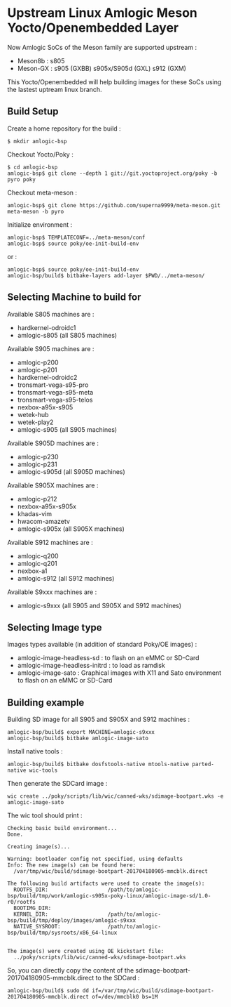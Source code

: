 # Upstream Linux Amlogic Meson Yocto/Openembedded Layer

Now Amlogic SoCs of the Meson family are supported upstream :
 - Meson8b : s805
 - Meson-GX : s905 (GXBB) s905x/S905d (GXL) s912 (GXM)

This Yocto/Openembedded will help building images for these SoCs using the lastest uptream linux branch.

## Build Setup

Create a home repository for the build :
```
$ mkdir amlogic-bsp
```

Checkout Yocto/Poky :
```
$ cd amlogic-bsp
amlogic-bsp$ git clone --depth 1 git://git.yoctoproject.org/poky -b pyro poky
```

Checkout meta-meson :
```
amlogic-bsp$ git clone https://github.com/superna9999/meta-meson.git meta-meson -b pyro
```

Initialize environment :
```
amlogic-bsp$ TEMPLATECONF=../meta-meson/conf
amlogic-bsp$ source poky/oe-init-build-env
```

or :

```
amlogic-bsp$ source poky/oe-init-build-env
amlogic-bsp/build$ bitbake-layers add-layer $PWD/../meta-meson/
```

## Selecting Machine to build for

Available S805 machines are :
 - hardkernel-odroidc1
 - amlogic-s805 (all S805 machines)

Available S905 machines are :
 - amlogic-p200
 - amlogic-p201
 - hardkernel-odroidc2
 - tronsmart-vega-s95-pro
 - tronsmart-vega-s95-meta
 - tronsmart-vega-s95-telos
 - nexbox-a95x-s905
 - wetek-hub
 - wetek-play2
 - amlogic-s905 (all S905 machines)

Available S905D machines are :
 - amlogic-p230
 - amlogic-p231
 - amlogic-s905d (all S905D machines)

Available S905X machines are :
 - amlogic-p212
 - nexbox-a95x-s905x
 - khadas-vim
 - hwacom-amazetv
 - amlogic-s905x (all S905X machines)

Available S912 machines are :
 - amlogic-q200
 - amlogic-q201
 - nexbox-a1
 - amlogic-s912 (all S912 machines)

Available S9xxx machines are :
 - amlogic-s9xxx (all S905 and S905X and S912 machines)

## Selecting Image type

Images types available (in addition of standard Poky/OE images) :
 - amlogic-image-headless-sd : to flash on an eMMC or SD-Card
 - amlogic-image-headless-initrd : to load as ramdisk
 - amlogic-image-sato : Graphical images with X11 and Sato environment to flash on an eMMC or SD-Card

## Building example

Building SD image for all S905 and S905X and S912 machines :
```
amlogic-bsp/build$ export MACHINE=amlogic-s9xxx
amlogic-bsp/build$ bitbake amlogic-image-sato
```

Install native tools :
```
amlogic-bsp/build$ bitbake dosfstools-native mtools-native parted-native wic-tools
```

Then generate the SDCard image :
```
wic create ../poky/scripts/lib/wic/canned-wks/sdimage-bootpart.wks -e amlogic-image-sato
```

The wic tool should print :
```
Checking basic build environment...
Done.

Creating image(s)...

Warning: bootloader config not specified, using defaults
Info: The new image(s) can be found here:
  /var/tmp/wic/build/sdimage-bootpart-201704180905-mmcblk.direct

The following build artifacts were used to create the image(s):
  ROOTFS_DIR:                   /path/to/amlogic-bsp/build/tmp/work/amlogic-s905x-poky-linux/amlogic-image-sd/1.0-r0/rootfs
  BOOTIMG_DIR:                  
  KERNEL_DIR:                   /path/to/amlogic-bsp/build/tmp/deploy/images/amlogic-s9xxx
  NATIVE_SYSROOT:               /path/to/amlogic-bsp/build/tmp/sysroots/x86_64-linux


The image(s) were created using OE kickstart file:
  ../poky/scripts/lib/wic/canned-wks/sdimage-bootpart.wks
```

So, you can directly copy the content of the sdimage-bootpart-201704180905-mmcblk.direct to the SDCard :
```
amlogic-bsp/build$ sudo dd if=/var/tmp/wic/build/sdimage-bootpart-201704180905-mmcblk.direct of=/dev/mmcblk0 bs=1M
```
